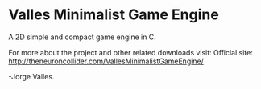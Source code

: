 # Valles Minimalist Game Engine
A 2D simple and compact game engine in C.

For more about the project and other related downloads visit:
Official site:
http://theneuroncollider.com/VallesMinimalistGameEngine/

-Jorge Valles.

